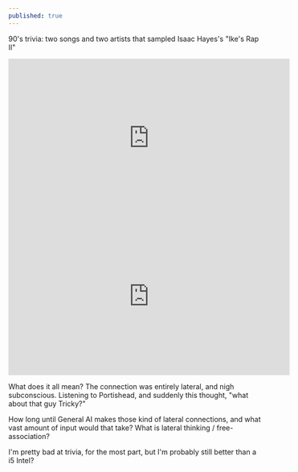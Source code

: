 ```yaml
---
published: true
---
```

90's trivia: two songs and two artists that sampled Isaac Hayes's "Ike's Rap II"

<iframe width="560" height="315" src="https://www.youtube.com/embed/z20_RW4I0F0" frameborder="0" gesture="media" allow="encrypted-media" allowfullscreen></iframe>

<iframe width="560" height="315" src="https://www.youtube.com/embed/mtT-aJV5KLY" frameborder="0" gesture="media" allow="encrypted-media" allowfullscreen></iframe>

What does it all mean?  The connection was entirely lateral, and nigh subconscious.  Listening to Portishead, and suddenly this thought, "what about that guy Tricky?"  

How long until General AI makes those kind of lateral connections, and what vast amount of input would that take?  What is lateral thinking / free-association?

I'm pretty bad at trivia, for the most part, but I'm probably still better than a i5 Intel?